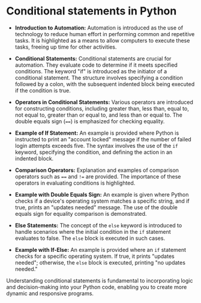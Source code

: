 # Conditional statements in Python

- **Introduction to Automation:** Automation is introduced as the use of technology to reduce human effort in performing common and repetitive tasks. It is highlighted as a means to allow computers to execute these tasks, freeing up time for other activities.

- **Conditional Statements:** Conditional statements are crucial for automation. They evaluate code to determine if it meets specified conditions. The keyword "if" is introduced as the initiator of a conditional statement. The structure involves specifying a condition followed by a colon, with the subsequent indented block being executed if the condition is true.

- **Operators in Conditional Statements:** Various operators are introduced for constructing conditions, including greater than, less than, equal to, not equal to, greater than or equal to, and less than or equal to. The double equals sign (`==`) is emphasized for checking equality.

- **Example of If Statement:** An example is provided where Python is instructed to print an "account locked" message if the number of failed login attempts exceeds five. The syntax involves the use of the `if` keyword, specifying the condition, and defining the action in an indented block.

- **Comparison Operators:** Explanation and examples of comparison operators such as `==` and `!=` are provided. The importance of these operators in evaluating conditions is highlighted.

- **Example with Double Equals Sign:** An example is given where Python checks if a device's operating system matches a specific string, and if true, prints an "updates needed" message. The use of the double equals sign for equality comparison is demonstrated.

- **Else Statements:** The concept of the `else` keyword is introduced to handle scenarios where the initial condition in the `if` statement evaluates to false. The `else` block is executed in such cases.

- **Example with If-Else:** An example is provided where an `if` statement checks for a specific operating system. If true, it prints "updates needed"; otherwise, the `else` block is executed, printing "no updates needed."

Understanding conditional statements is fundamental to incorporating logic and decision-making into your Python code, enabling you to create more dynamic and responsive programs.